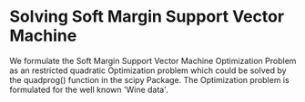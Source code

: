 # Solving Soft Margin Support Vector Machine

We formulate the Soft Margin Support Vector Machine Optimization Problem as an restricted quadratic Optimization problem which could be solved by the quadprog()
function in the scipy Package. The Optimization problem is formulated for the well known 'Wine data'.
